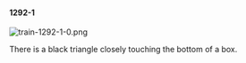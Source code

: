 #### 1292-1
![train-1292-1-0.png](https://github.com/lil-lab/nlvr/raw/master/nlvr/train/images/52/train-1292-1-0.png "train-1292-1-0.png")

There is a black triangle closely touching the bottom of a box.